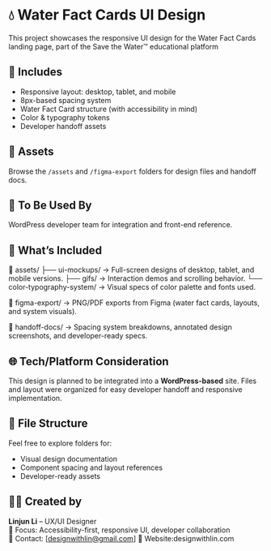 # 💧 Water Fact Cards UI Design

This project showcases the responsive UI design for the Water Fact Cards landing page, part of the Save the Water™  educational platform

## 📌 Includes
- Responsive layout: desktop, tablet, and mobile
- 8px-based spacing system
- Water Fact Card structure (with accessibility in mind)
- Color & typography tokens
- Developer handoff assets

## 📁 Assets
Browse the `/assets` and `/figma-export` folders for design files and handoff docs.

## 📂 To Be Used By
WordPress developer team for integration and front-end reference.

## 🧩 What’s Included
📁 assets/
├── ui-mockups/                → Full-screen designs of desktop, tablet, and mobile versions.
├── gifs/                      → Interaction demos and scrolling behavior.
└── color-typography-system/   → Visual specs of color palette and fonts used.

📁 figma-export/
→ PNG/PDF exports from Figma (water fact cards, layouts, and system visuals).

📁 handoff-docs/
→ Spacing system breakdowns, annotated design screenshots, and developer-ready specs.


## 🌐 Tech/Platform Consideration

This design is planned to be integrated into a **WordPress-based** site. Files and layout were organized for easy developer handoff and responsive implementation.

## 📁 File Structure

Feel free to explore folders for:
- Visual design documentation
- Component spacing and layout references
- Developer-ready assets

## 👩‍💻 Created by

**Linjun Li** – UX/UI Designer  
🎨 Focus: Accessibility-first, responsive UI, developer collaboration  
📩 Contact: [designwithlin@gmail.com]
🔗 Website:designwithlin.com
